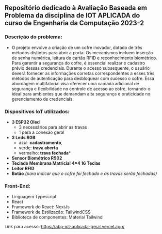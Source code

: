 ## Repositório dedicado à Avaliação Baseada em Problema da disciplina de IOT APLICADA do curso de Engenharia da Computação 2023-2

### Descrição do problema: 
- O projeto envolve a criação de um cofre inovador, dotado de três métodos distintos para abrir a porta. Os mecanismos incluem inserção de senha numérica, leitura de cartão RFID e reconhecimento biométrico. Para garantir a segurança do cofre, é essencial realizar o cadastro prévio dessas credenciais. Durante o acesso subsequente, o usuário deverá fornecer as informações corretas correspondentes a esses três métodos de autenticação para desbloquear com sucesso o cofre. Essa abordagem multifatorial visa oferecer uma camada adicional de segurança e flexibilidade no controle de acesso ao cofre, tornando-o ideal para ambientes que demandam alta segurança e praticidade no gerenciamento de credenciais.

### Dispositivos IoT utilizados:
- **3 ESP32 Oled**
  - 3 necessários para abrir as travas
  - 1 para a conexão geral
- **3 Leds RGB**
  -   azul: **cadastramento**,
  -   verde: **trava aberta**
  -   vermelho: **trava fechada***
- **Sensor Biométrico R502**
- **Teclado Membrana Matricial 4×4 16 Teclas**
- **Leitor RFID**
- **Botão** *(para indicar que o cofre foi fechado e as travas serão fechadas)*

### Front-End:
- Linguagem Typescript
- React
- Framework do React: NextJs
- Framework de Estilização: TailwindCSS
- Biblioteca de componentes: Material Tailwind

Link para acesso: https://abp-iot-aplicada-geral.vercel.app/
